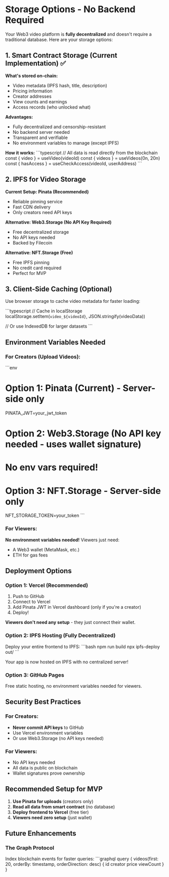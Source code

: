 # Storage Options - No Backend Required

Your Web3 video platform is **fully decentralized** and doesn't require a traditional database. Here are your storage options:

## 1. Smart Contract Storage (Current Implementation) ✅

**What's stored on-chain:**
- Video metadata (IPFS hash, title, description)
- Pricing information
- Creator addresses
- View counts and earnings
- Access records (who unlocked what)

**Advantages:**
- Fully decentralized and censorship-resistant
- No backend server needed
- Transparent and verifiable
- No environment variables to manage (except IPFS)

**How it works:**
\`\`\`typescript
// All data is read directly from the blockchain
const { video } = useVideo(videoId)
const { videos } = useVideos(0n, 20n)
const { hasAccess } = useCheckAccess(videoId, userAddress)
\`\`\`

## 2. IPFS for Video Storage

**Current Setup: Pinata (Recommended)**
- Reliable pinning service
- Fast CDN delivery
- Only creators need API keys

**Alternative: Web3.Storage (No API Key Required)**
- Free decentralized storage
- No API keys needed
- Backed by Filecoin

**Alternative: NFT.Storage (Free)**
- Free IPFS pinning
- No credit card required
- Perfect for MVP

## 3. Client-Side Caching (Optional)

Use browser storage to cache video metadata for faster loading:

\`\`\`typescript
// Cache in localStorage
localStorage.setItem(`video_${videoId}`, JSON.stringify(videoData))

// Or use IndexedDB for larger datasets
\`\`\`

## Environment Variables Needed

### For Creators (Upload Videos):
\`\`\`env
# Option 1: Pinata (Current) - Server-side only
PINATA_JWT=your_jwt_token

# Option 2: Web3.Storage (No API key needed - uses wallet signature)
# No env vars required!

# Option 3: NFT.Storage - Server-side only
NFT_STORAGE_TOKEN=your_token
\`\`\`

### For Viewers:
**No environment variables needed!** Viewers just need:
- A Web3 wallet (MetaMask, etc.)
- ETH for gas fees

## Deployment Options

### Option 1: Vercel (Recommended)
1. Push to GitHub
2. Connect to Vercel
3. Add Pinata JWT in Vercel dashboard (only if you're a creator)
4. Deploy!

**Viewers don't need any setup** - they just connect their wallet.

### Option 2: IPFS Hosting (Fully Decentralized)
Deploy your entire frontend to IPFS:
\`\`\`bash
npm run build
npx ipfs-deploy out/
\`\`\`

Your app is now hosted on IPFS with no centralized server!

### Option 3: GitHub Pages
Free static hosting, no environment variables needed for viewers.

## Security Best Practices

### For Creators:
- **Never commit API keys** to GitHub
- Use Vercel environment variables
- Or use Web3.Storage (no API keys needed)

### For Viewers:
- No API keys needed
- All data is public on blockchain
- Wallet signatures prove ownership

## Recommended Setup for MVP

1. **Use Pinata for uploads** (creators only)
2. **Read all data from smart contract** (no database)
3. **Deploy frontend to Vercel** (free tier)
4. **Viewers need zero setup** (just wallet)

## Future Enhancements

### The Graph Protocol
Index blockchain events for faster queries:
\`\`\`graphql
query {
  videos(first: 20, orderBy: timestamp, orderDirection: desc) {
    id
    creator
    price
    viewCount
  }
}
